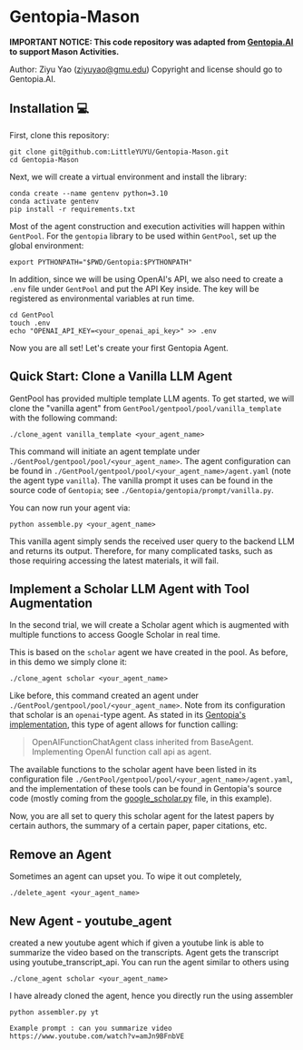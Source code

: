 # Gentopia-Mason

**IMPORTANT NOTICE: This code repository was adapted from [Gentopia.AI](https://github.com/Gentopia-AI) to support Mason Activities.**

Author: Ziyu Yao (ziyuyao@gmu.edu)
Copyright and license should go to Gentopia.AI.

## Installation 💻

First, clone this repository:

```
git clone git@github.com:LittleYUYU/Gentopia-Mason.git
cd Gentopia-Mason
```

Next, we will create a virtual environment and install the library:

```
conda create --name gentenv python=3.10
conda activate gentenv
pip install -r requirements.txt
```

Most of the agent construction and execution activities will happen within `GentPool`. For the `gentopia` library to be used within `GentPool`, set up the global environment:

```
export PYTHONPATH="$PWD/Gentopia:$PYTHONPATH"
```

In addition, since we will be using OpenAI's API, we also need to create a `.env` file under `GentPool` and put the API Key inside. The key will be registered as environmental variables at run time.

```
cd GentPool
touch .env
echo "OPENAI_API_KEY=<your_openai_api_key>" >> .env
```

Now you are all set! Let's create your first Gentopia Agent.

## Quick Start: Clone a Vanilla LLM Agent

GentPool has provided multiple template LLM agents. To get started, we will clone the "vanilla agent" from `GentPool/gentpool/pool/vanilla_template` with the following command:

```
./clone_agent vanilla_template <your_agent_name>
```

This command will initiate an agent template under `./GentPool/gentpool/pool/<your_agent_name>`. The agent configuration can be found in `./GentPool/gentpool/pool/<your_agent_name>/agent.yaml` (note the agent type `vanilla`). The vanilla prompt it uses can be found in the source code of `Gentopia`; see `./Gentopia/gentopia/prompt/vanilla.py`.

You can now run your agent via:

```
python assemble.py <your_agent_name>
```

This vanilla agent simply sends the received user query to the backend LLM and returns its output. Therefore, for many complicated tasks, such as those requiring accessing the latest materials, it will fail.

## Implement a Scholar LLM Agent with Tool Augmentation

In the second trial, we will create a Scholar agent which is augmented with multiple functions to access Google Scholar in real time.

This is based on the `scholar` agent we have created in the pool. As before, in this demo we simply clone it:

```
./clone_agent scholar <your_agent_name>
```

Like before, this command created an agent under `./GentPool/gentpool/pool/<your_agent_name>`. Note from its configuration that scholar is an `openai`-type agent. As stated in its [Gentopia's implementation](./Gentopia/gentopia/agent/openai), this type of agent allows for function calling:

> OpenAIFunctionChatAgent class inherited from BaseAgent. Implementing OpenAI function call api as agent.

The available functions to the scholar agent have been listed in its configuration file `./GentPool/gentpool/pool/<your_agent_name>/agent.yaml`, and the implementation of these tools can be found in Gentopia's source code (mostly coming from the [google_scholar.py](./Gentopia/gentopia/tools/google_scholar.py) file, in this example).

Now, you are all set to query this scholar agent for the latest papers by certain authors, the summary of a certain paper, paper citations, etc.

## Remove an Agent

Sometimes an agent can upset you. To wipe it out completely,

```
./delete_agent <your_agent_name>
```

## New Agent - youtube_agent

created a new youtube agent which if given a youtube link is able to summarize the video based on the transcripts. Agent gets the transcript using youtube_transcript_api. You can run the agent similar to others using

```
./clone_agent scholar <your_agent_name>
```

I have already cloned the agent, hence you directly run the using assembler

```
python assembler.py yt
```

```
Example prompt : can you summarize video https://www.youtube.com/watch?v=amJn9BFnbVE
```

